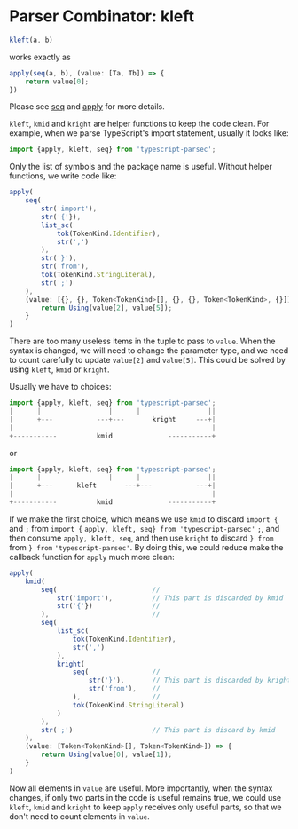 # Parser Combinator: kleft

```typescript
kleft(a, b)
```

works exactly as

```typescript
apply(seq(a, b), (value: [Ta, Tb]) => {
    return value[0];
})
```

Please see [seq](./seq.cmd) and [apply](./apply.cmd) for more details.

`kleft`, `kmid` and `kright` are helper functions to keep the code clean. For example, when we parse TypeScript's import statement, usually it looks like:

```typescript
import {apply, kleft, seq} from 'typescript-parsec';
```

Only the list of symbols and the package name is useful. Without helper functions, we write code like:

```typescript
apply(
    seq(
        str('import'),
        str('{'}),
        list_sc(
            tok(TokenKind.Identifier),
            str(',')
        ),
        str('}'),
        str('from'),
        tok(TokenKind.StringLiteral),
        str(';')
    ),
    (value: [{}, {}, Token<TokenKind>[], {}, {}, Token<TokenKind>, {}]) => {
        return Using(value[2], value[5]);
    }
)
```

There are too many useless items in the tuple to pass to `value`.
When the syntax is changed, we will need to change the parameter type,
and we need to count carefully to update `value[2]` and `value[5]`.
This could be solved by using `kleft`, `kmid` or `kright`.

Usually we have to choices:

```typescript
import {apply, kleft, seq} from 'typescript-parsec';
|      |                 |      |                 ||
|      +---           ---+---       kright     ---+|
|                                                  |
+-----------          kmid              -----------+
```

or

```typescript
import {apply, kleft, seq} from 'typescript-parsec';
|      |                 |      |                 ||
|      +---      kleft       ---+---           ---+|
|                                                  |
+-----------          kmid              -----------+
```

If we make the first choice, which means we use `kmid` to discard `import {` and `;` from `import {` `apply, kleft, seq} from 'typescript-parsec'` `;`,
and then consume `apply, kleft, seq`,
and then use `kright` to discard `} from` from `} from` `'typescript-parsec'`.
By doing this, we could reduce make the callback function for `apply` much more clean:

```typescript
apply(
    kmid(
        seq(                        //
            str('import'),          // This part is discarded by kmid
            str('{'})               //
        ),                          //
        seq(
            list_sc(
                tok(TokenKind.Identifier),
                str(',')
            ),
            kright(
                seq(                //
                    str('}'),       // This part is discarded by kright
                    str('from'),    //
                ),                  //
                tok(TokenKind.StringLiteral)
            )
        ),
        str(';')                    // This part is discard by kmid
    ),
    (value: [Token<TokenKind>[], Token<TokenKind>]) => {
        return Using(value[0], value[1]);
    }
)
```

Now all elements in `value` are useful. More importantly,
when the syntax changes,
if only two parts in the code is useful remains true,
we could use `kleft`, `kmid` and `kright` to keep `apply` receives only useful parts,
so that we don't need to count elements in `value`.
